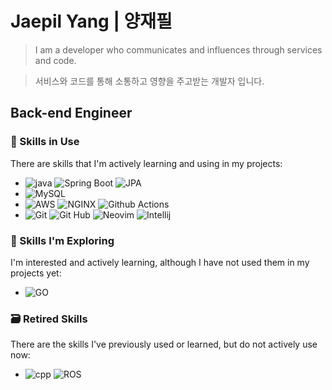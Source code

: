# Jaepil Yang | 양재필

> I am a developer who communicates and influences through services and code.

> 서비스와 코드를 통해 소통하고 영향을 주고받는 개발자 입니다.

## Back-end Engineer

### 🚀 Skills in Use

There are skills that I'm actively learning and using in my projects:

- ![java](https://img.shields.io/badge/java-007396?style=flat-square) 
![Spring Boot](https://img.shields.io/badge/Spring%20boot-%236DB33F?style=flat-square&logo=Spring%20Boot&logoColor=white) 
![JPA](https://img.shields.io/badge/Spring%20Data%20JPA-%236DB33F?style=flat-square)<br>
- ![MySQL](https://img.shields.io/badge/MySQL-%234479A1?style=flat-square&logo=MySQL&logoColor=white)<br>
- ![AWS](https://img.shields.io/badge/AWS-%23232F3E?style=flat-square&logo=amazonaws&logoColor=white) 
![NGINX](https://img.shields.io/badge/NGINX-%23009639?style=flat-square&logo=NGINX&logoColor=white)
![Github Actions](https://img.shields.io/badge/GitHub%20Actions-%232088FF?style=flat-square&logo=github%20Actions&logoColor=white)<br>
- ![Git](https://img.shields.io/badge/Git-%23F05032?style=flat-square&logo=git&logoColor=white) 
![Git Hub](https://img.shields.io/badge/GitHub-%23181717?style=flat-square&logo=github&logoColor=white)
![Neovim](https://img.shields.io/badge/Neovim-%2357A143?style=flat-square&logo=neovim&logoColor=white) 
![Intellij](https://img.shields.io/badge/IntelliJ%20IDEA-%23000000?style=flat-square&logo=intellijidea&logoColor=white)<br>


### 🌱 Skills I'm Exploring

I'm interested and actively learning, although I have not used them in my projects yet:

- ![GO](https://img.shields.io/badge/GO-%2300ADD8?style=flat-square&logo=go&logoColor=white)<br>


### 🗃️ Retired Skills

There are the skills I've previously used or learned, but do not actively use now:

- ![cpp](https://img.shields.io/badge/C%2B%2B-%2300599C?style=flat-square&logo=C%2B%2B&logoColor=white)
![ROS](https://img.shields.io/badge/ROS-%2322314E?style=flat-square&logo=ROS&logoColor=white)

